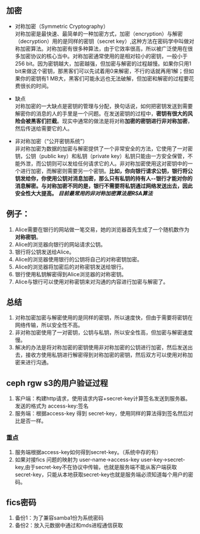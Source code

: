 ## 加密
- 对称加密（Symmetric Cryptography）  
对称加密是最快速、最简单的一种加密方式，加密（encryption）与解密（decryption）用的是同样的密钥（secret key）,这种方法在密码学中叫做对称加密算法。对称加密有很多种算法，由于它效率很高，所以被广泛使用在很多加密协议的核心当中。对称加密通常使用的是相对较小的密钥，一般小于256 bit。因为密钥越大，加密越强，但加密与解密的过程越慢。如果你只用1 bit来做这个密钥，那黑客们可以先试着用0来解密，不行的话就再用1解；但如果你的密钥有1 MB大，黑客们可能永远也无法破解，但加密和解密的过程要花费很长的时间。  
- 缺点  
对称加密的一大缺点是密钥的管理与分配，换句话说，如何把密钥发送到需要解密你的消息的人的手里是一个问题。在发送密钥的过程中，**密钥有很大的风险会被黑客们拦截**。现实中通常的做法是将对称**加密的密钥进行非对称加密**，然后传送给需要它的人。  

- 非对称加密（“公开密钥系统”）  
非对称加密为数据的加密与解密提供了一个非常安全的方法，它使用了一对密钥，公钥（public key）和私钥（private key）私钥只能由一方安全保管，不能外泄，而公钥则可以发给任何请求它的人。非对称加密使用这对密钥中的一个进行加密，而解密则需要另一个密钥。**比如，你向银行请求公钥，银行将公钥发给你，你使用公钥对消息加密，那么只有私钥的持有人--银行才能对你的消息解密。与对称加密不同的是，银行不需要将私钥通过网络发送出去，因此安全性大大提高。**
***目前最常用的非对称加密算法是RSA算法***
## 例子：  
1. Alice需要在银行的网站做一笔交易，她的浏览器首先生成了一个随机数作为**对称密钥**。
2. Alice的浏览器向银行的网站请求公钥。
3. 银行将公钥发送给Alice。
4. Alice的浏览器使用银行的公钥将自己的对称密钥加密。
5. Alice的浏览器将加密后的对称密钥发送给银行。
6. 银行使用私钥解密得到Alice浏览器的对称密钥。
7. Alice与银行可以使用对称密钥来对沟通的内容进行加密与解密了。

## 总结
1. 对称加密加密与解密使用的是同样的密钥，所以速度快，但由于需要将密钥在网络传输，所以安全性不高。
2. 非对称加密使用了一对密钥，公钥与私钥，所以安全性高，但加密与解密速度慢。
3. 解决的办法是将对称加密的密钥使用非对称加密的公钥进行加密，然后发送出去，接收方使用私钥进行解密得到对称加密的密钥，然后双方可以使用对称加密来进行沟通。

## ceph rgw s3的用户验证过程
1. 客户端：构建http请求，使用请求内容+secret-key计算签名发送到服务器。发送的格式为 access-key:签名
2. 服务端：根据access-key 得到 secret-key，使用同样的算法得到签名然后对比是否一样。
### 重点
1. 服务端根据access-key如何得到secret-key。（系统中存的有）
2. 如果对接fics 问题的映射为 user-name->access-key user-key->secret-key,由于secret-key不在协议中传输，也就是服务端不能从客户端获取secret-key，只能从本地获取secret-key也就是服务端必须知道每个用户的密码。
## fics密码
1. 备份1：为了兼容samba1份为系统密码
2. 备份2：放入元数据中通过和mds进程通信获取
